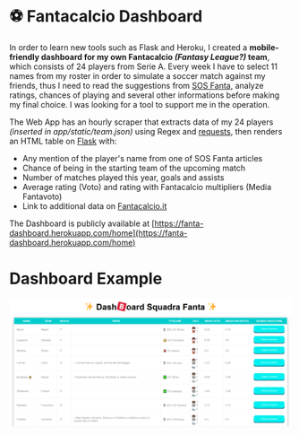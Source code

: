 # ⚽ Fantacalcio Dashboard

In order to learn new tools such as Flask and Heroku, I created a **mobile-friendly dashboard for my own Fantacalcio *(Fantasy League?)* team**, which consists of 24 players from Serie A. 
Every week I have to select 11 names from my roster in order to simulate a soccer match against my friends, thus I need to read the suggestions from [SOS Fanta](sosfanta.calciomercato.com/), analyze ratings, chances of playing and several other informations before making my final choice. I was looking for a tool to support me in the operation.  

The Web App has an hourly scraper that extracts data of my 24 players *(inserted in app/static/team.json)* using Regex and [requests](https://docs.python-requests.org/en/latest/), then renders an HTML table on [Flask](https://flask.palletsprojects.com/en/2.0.x/) with:
- Any mention of the player's name from one of SOS Fanta articles
- Chance of being in the starting team of the upcoming match
- Number of matches played this year, goals and assists
- Average rating (Voto) and rating with Fantacalcio multipliers (Media Fantavoto)
- Link to additional data on [Fantacalcio.it](Fantacalcio.it)

The Dashboard is publicly available at [https://fanta-dashboard.herokuapp.com/home](https://fanta-dashboard.herokuapp.com/home)

# Dashboard Example
![table](https://github.com/mutt0-ds/fantacalcio-dashboard/blob/master/media/tab.png)

